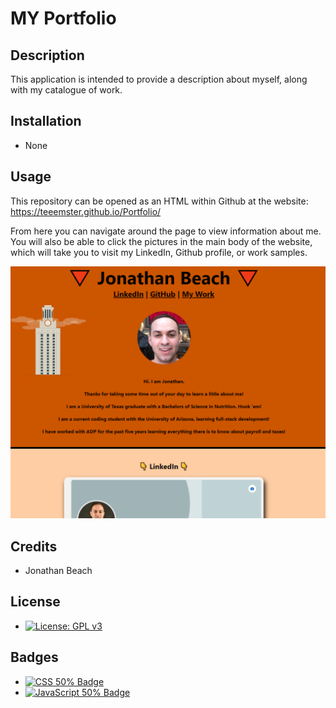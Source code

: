# MY Portfolio
## Description

This application is intended to provide a description about myself, along with my catalogue of work.

## Installation
* None
## Usage
This repository can be opened as an HTML within Github at the website: https://teeemster.github.io/Portfolio/

From here you can navigate around the page to view information about me. You will also be able to click the pictures in the main body of the website, which will take you to visit my LinkedIn, Github profile, or work samples.

![](/assets/images/WebsiteSample.png)
    
## Credits
* Jonathan Beach
## License
* [![License: GPL v3](https://img.shields.io/badge/License-GPLv3-blue.svg)](https://www.gnu.org/licenses/gpl-3.0)

## Badges
  
* <a href="https://github.com/badges/shields"><img src="https://img.shields.io/badge/CSS-50%25-green" alt="CSS 50% Badge"></a>
* <a href="https://github.com/badges/shields"><img src="https://img.shields.io/badge/JavaScript-50%25-green" alt="JavaScript 50% Badge"></a>

